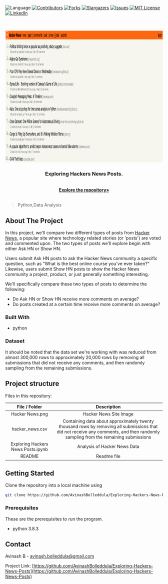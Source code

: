 ![Language](https://img.shields.io/badge/language-python--3.8.3-blue) [![Contributors][contributors-shield]][contributors-url] [![Forks][forks-shield]][forks-url] [![Stargazers][stars-shield]][stars-url] [![Issues][issues-shield]][issues-url] [![MIT License][license-shield]][license-url] [![LinkedIn][linkedin-shield]][linkedin-url]
 <!-- MARKDOWN LINKS & IMAGES -->
<!-- https://www.markdownguide.org/basic-syntax/#reference-style-links -->

[contributors-shield]: https://img.shields.io/github/contributors/AvinashBolleddula/Exploring-Hackers-News-Posts.svg?style=flat-square
[contributors-url]: https://github.com/AvinashBolleddula/Exploring-Hackers-News-Posts/graphs/contributors
[forks-shield]: https://img.shields.io/github/forks/AvinashBolleddula/Exploring-Hackers-News-Posts.svg?style=flat-square
[forks-url]: https://github.com/AvinashBolleddula/Exploring-Hackers-News-Posts/network/members
[stars-shield]: https://img.shields.io/github/stars/AvinashBolleddula/Exploring-Hackers-News-Posts.svg?style=flat-square
[stars-url]: https://github.com/AvinashBolleddula/Exploring-Hackers-News-Posts/stargazers
[issues-shield]: https://img.shields.io/github/issues/AvinashBolleddula/Exploring-Hackers-News-Posts.svg?style=flat-square
[issues-url]: https://github.com/AvinashBolleddula/Exploring-Hackers-News-Posts/issues
[license-shield]: https://img.shields.io/badge/License-MIT-yellow.svg
[license-url]: https://github.com/AvinashBolleddula/Exploring-Hackers-News-Posts/blob/master/LICENSE
[linkedin-shield]: https://img.shields.io/badge/-LinkedIn-black.svg?style=flat-square&logo=linkedin&colorB=555
[linkedin-url]: https://linkedin.com/in/avinashbolleddula
[product-screenshot]: images/screenshot.jpg

<!-- PROJECT LOGO -->
<br />

<p align="center">
 <a href="https://github.com/AvinashBolleddula/Exploring-Hackers-News-Posts">
  <img src="Hacker News.png" alt="Logo" width="1250" height="425">
 </a>
 <h3 align="center">Exploring Hackers News Posts.</h3>
 <p align="center">

  <br />
  <a href=https://github.com/AvinashBolleddula/Exploring-Hackers-News-Posts><strong>Explore the repository»</strong></a>
  <br />
  <br />
 </p>





</p>

> Python,Data Analysis



<!-- ABOUT THE PROJECT -->

## About The Project

In this project, we'll compare two different types of posts from [Hacker News](https://news.ycombinator.com), a popular site where technology related stories (or 'posts') are voted and commented upon. The two types of posts we'll explore begin with either Ask HN or Show HN.

Users submit Ask HN posts to ask the Hacker News community a specific question, such as "What is the best online course you've ever taken?" Likewise, users submit Show HN posts to show the Hacker News community a project, product, or just generally something interesting.

We'll specifically compare these two types of posts to determine the following:
- Do Ask HN or Show HN receive more comments on average?
- Do posts created at a certain time receive more comments on average?
### Built With

* python


### Dataset

It should be noted that the data set we're working with was reduced from almost 300,000 rows to approximately 20,000 rows by removing all submissions that did not receive any comments, and then randomly sampling from the remaining submissions.

## Project structure

Files in this repository:

|     File / Folder      |                         Description                          |
| :--------------------: | :----------------------------------------------------------: |
| Hacker News.png|  Hacker News Site Image  |
| hacker_news.csv         | Containing data about approximately twenty thousand rows by removing all submissions that did not receive any comments, and then randomly sampling from the remaining submissions |
| Exploring Hackers News Posts.ipynb     | Analysis of Hacker News Data |
|         README         |                         Readme file                          |



<!-- GETTING STARTED -->

## Getting Started

Clone the repository into a local machine using

```sh
git clone https://github.com/AvinashBolleddula/Exploring-Hackers-News-Posts
```

### Prerequisites

These are the prerequisites to run the program.

* python 3.8.3



<!-- CONTACT -->

## Contact

Avinash B - avinash.bolleddula@gmail.com

Project Link: [https://github.com/AvinashBolleddula/Exploring-Hackers-News-Posts](https://github.com/AvinashBolleddula/Exploring-Hackers-News-Posts)
